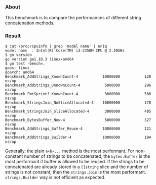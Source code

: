 
### About

This benchmark is to compare the performances of different string concatenation methods.

### Result

```
$ cat /proc/cpuinfo | grep 'model name' | uniq
model name	: Intel(R) Core(TM) i3-2350M CPU @ 2.30GHz
$ go version
go version go1.10.3 linux/amd64
$ go test -bench=.
goos: linux
goarch: amd64
Benchmark_AddStrings_KnownCount-4          	10000000	       120 ns/op
Benchmark_AddStrings_UnnownCount-4         	 5000000	       296 ns/op
Benchmark_FmtSprintf_KnownCount-4          	 3000000	       586 ns/op
Benchmark_StringsJoin_NoSliceAllocated-4   	10000000	       178 ns/op
Benchmark_StringsJoin_SliceAllocated-4     	 3000000	       405 ns/op
Benchmark_BytesBuffer_New-4                	 5000000	       327 ns/op
Benchmark_AddStrings_Buffer_Reuse-4        	10000000	       121 ns/op
Benchmark_AddStrings_Builder-4             	10000000	       194 ns/op
```

Generally, the plain `a+b+...` method is the most performant.
For non-constant number of strings to be concatenated,
the `bytes.Buffer` is the most performant if buffer is allowed to be reused.
If the strings to be concatenated are already stored in a `[]string` slice
and the number of strings is not constant,
then the `strings.Join` is the most performant.
`strings.Builder` way is not efficient as expected.



